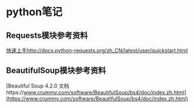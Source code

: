 # python笔记

## Requests模块参考资料
[快速上手http://docs.python-requests.org/zh_CN/latest/user/quickstart.html](http://docs.python-requests.org/zh_CN/latest/user/quickstart.html)

## BeautifulSoup模块参考资料
[Beautiful Soup 4.2.0 文档https://www.crummy.com/software/BeautifulSoup/bs4/doc/index.zh.html](https://www.crummy.com/software/BeautifulSoup/bs4/doc/index.zh.html)
